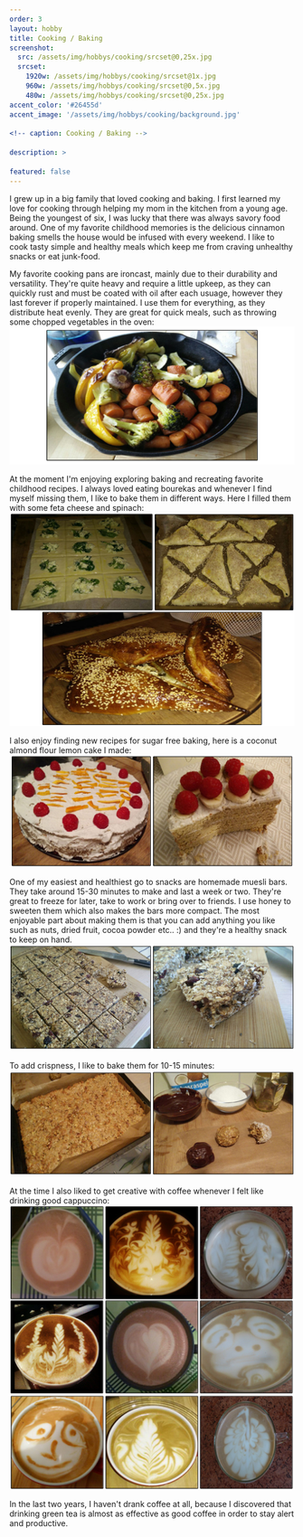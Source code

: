 ```yaml
---
order: 3
layout: hobby
title: Cooking / Baking
screenshot:
  src: /assets/img/hobbys/cooking/srcset@0,25x.jpg
  srcset:
    1920w: /assets/img/hobbys/cooking/srcset@1x.jpg
    960w: /assets/img/hobbys/cooking/srcset@0,5x.jpg
    480w: /assets/img/hobbys/cooking/srcset@0,25x.jpg
accent_color: '#26455d'
accent_image: '/assets/img/hobbys/cooking/background.jpg'

<!-- caption: Cooking / Baking -->

description: >

featured: false
---
```



I grew up in a big family that loved cooking and baking. I first learned my love for cooking through helping my mom in the kitchen from a young age. Being the youngest of six, I was lucky that there was always savory food around. One of my favorite childhood memories is the delicious cinnamon baking smells the house would be infused with every weekend. I like to cook tasty simple and healthy meals which keep me from craving unhealthy snacks or eat junk-food. 

My favorite cooking pans are ironcast, mainly due to their durability and versatility. They're quite heavy and require a little upkeep, as they can quickly rust and must be coated with oil after each usuage, however they last forever if properly maintained. I use them for everything, as they distribute heat evenly. They are great for quick meals, such as throwing some chopped vegetables in the oven:
![](/assets/img/hobbys/cooking/ironcast_vegies.png)

At the moment I'm enjoying exploring baking and recreating favorite childhood recipes. I always loved eating bourekas and whenever I find myself missing them, I like to bake them in different ways. Here I filled them with some feta cheese and spinach:
![](/assets/img/hobbys/cooking/borekash.png)

I also enjoy finding new recipes for sugar free baking, here is a coconut almond flour lemon cake I made:
![](/assets/img/hobbys/cooking/cake.png)

One of my easiest and healthiest go to snacks are homemade muesli bars. They take around 15-30 minutes to make and last a week or two. They're great to freeze for later, take to work or bring over to friends.
I use honey to sweeten them which also makes the bars more compact. The most enjoyable part about making them is that you can add anything you like such as nuts, dried fruit, cocoa powder etc.. :) and they're a healthy snack to keep on hand.
![](/assets/img/hobbys/cooking/bars_soft.png)

To add crispness, I like to bake them for 10-15 minutes:
![](/assets/img/hobbys/cooking/bars_baked.png)

At the time I also liked to get creative with coffee whenever I felt like drinking good cappuccino:
![](/assets/img/hobbys/cooking/coffee_collection.png)

In the last two years, I haven't drank coffee at all, because I discovered that drinking green tea is almost as effective as good coffee in order to stay alert and productive.
